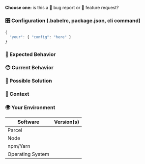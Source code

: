 <!---
Thanks for filing an issue 😄 ! Before you submit, please read the following:

Search open/closed issues before submitting since someone might have asked the same thing before!
-->

**Choose one:** is this a 🐛 bug report or 🙋 feature request?

<!--- Provide a general summary of the issue in the title above -->

### 🎛 Configuration (.babelrc, package.json, cli command)

<!--- If describing a bug, tell us what your babel configuration looks like -->

```js
{
  "your": { "config": "here" }
}
```

### 🤔 Expected Behavior

<!--- If you're describing a bug, tell us what should happen -->

<!--- If you're suggesting a change/improvement, tell us how it should work -->

### 😯 Current Behavior

<!--- If describing a bug, tell us what happens instead of the expected behavior -->

<!--- If you are seeing an error, please include the full error message and stack trace -->

<!--- If suggesting a change/improvement, explain the difference from current behavior -->

### 💁 Possible Solution

<!--- Not obligatory, but suggest a fix/reason for the bug, -->

<!--- or ideas how to implement the addition or change -->

### 🔦 Context

<!--- How has this issue affected you? What are you trying to accomplish? -->

<!--- Providing context helps us come up with a solution that is most useful in the real world -->

### 🌍 Your Environment

<!--- Include as many relevant details about the environment you experienced the bug in -->

| Software         | Version(s) |
| ---------------- | ---------- |
| Parcel           |
| Node             |
| npm/Yarn         |
| Operating System |

<!-- Love parcel? Please consider supporting our collective:
👉  https://opencollective.com/parcel/donate -->
